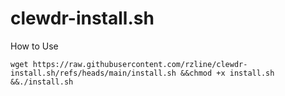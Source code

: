 # clewdr-install.sh

How to Use
```
wget https://raw.githubusercontent.com/rzline/clewdr-install.sh/refs/heads/main/install.sh &&chmod +x install.sh &&./install.sh
```
